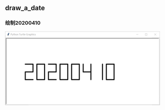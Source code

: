 ## draw_a_date
### 绘制20200410
![Image text](https://github.com/WuJiahui1221/draw_a_date/blob/master/20200410.png)
